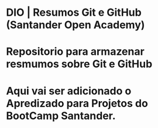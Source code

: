 # DIO | Resumos Git e GitHub (Santander Open Academy)

# Repositorio para armazenar resmumos sobre Git e GitHub
# Aqui vai ser adicionado o Apredizado para Projetos do BootCamp Santander.
 
